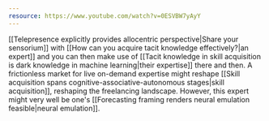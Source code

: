 ```yaml
---
resource: https://www.youtube.com/watch?v=0ESVBW7yAyY
---
```


[[Telepresence explicitly provides allocentric perspective|Share your sensorium]] with [[How can you acquire tacit knowledge effectively?|an expert]] and you can then make use of [[Tacit knowledge in skill acquisition is dark knowledge in machine learning|their expertise]] there and then. A frictionless market for live on-demand expertise might reshape [[Skill acquisition spans cognitive-associative-autonomous stages|skill acquisition]], reshaping the freelancing landscape. However, this expert might very well be one's [[Forecasting framing renders neural emulation feasible|neural emulation]].